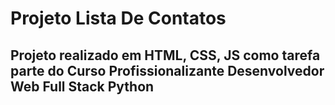 # Projeto Lista De Contatos 
## Projeto realizado em HTML, CSS, JS como tarefa parte do Curso Profissionalizante Desenvolvedor Web Full Stack Python
